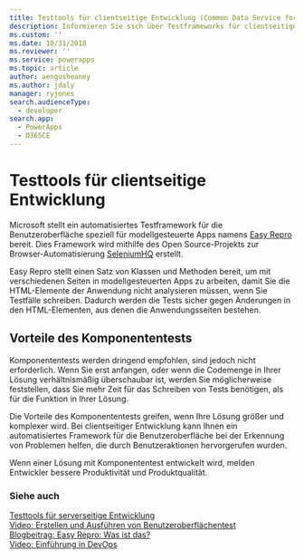 ```yaml
---
title: Testtools für clientseitige Entwicklung (Common Data Service for Apps) | Microsoft Docs
description: Informieren Sie sich über Testframeworks für clientseitige Entwicklung.
ms.custom: ''
ms.date: 10/31/2018
ms.reviewer: ''
ms.service: powerapps
ms.topic: article
author: aengusheaney
ms.author: jdaly
manager: ryjones
search.audienceType:
  - developer
search.app:
  - PowerApps
  - D365CE
---
```

# <a name="testing-tools-for-client-side-development"></a>Testtools für clientseitige Entwicklung

Microsoft stellt ein automatisiertes Testframework für die Benutzeroberfläche speziell für modellgesteuerte Apps namens [Easy Repro](https://github.com/Microsoft/EasyRepro) bereit. Dies Framework wird mithilfe des Open Source-Projekts zur Browser-Automatisierung [SeleniumHQ](https://www.seleniumhq.org/) erstellt.

Easy Repro stellt einen Satz von Klassen und Methoden bereit, um mit verschiedenen Seiten in modellgesteuerten Apps zu arbeiten, damit Sie die HTML-Elemente der Anwendung nicht analysieren müssen, wenn Sie Testfälle schreiben. Dadurch werden die Tests sicher gegen Änderungen in den HTML-Elementen, aus denen die Anwendungsseiten bestehen.

## <a name="benefits-of-unit-testing"></a>Vorteile des Komponententests

Komponententests werden dringend empfohlen, sind jedoch nicht erforderlich. Wenn Sie erst anfangen, oder wenn die Codemenge in Ihrer Lösung verhältnismäßig überschaubar ist, werden Sie möglicherweise feststellen, dass Sie mehr Zeit für das Schreiben von Tests benötigen, als für die Funktion in Ihrer Lösung.

Die Vorteile des Komponententests greifen, wenn Ihre Lösung größer und komplexer wird. Bei clientseitiger Entwicklung kann Ihnen ein automatisiertes Framework für die Benutzeroberfläche bei der Erkennung von Problemen helfen, die durch Benutzeraktionen hervorgerufen wurden.  

Wenn einer Lösung mit Komponententest entwickelt wird, melden Entwickler bessere Produktivität und Produktqualität.

### <a name="see-also"></a>Siehe auch

[Testtools für serverseitige Entwicklung](../common-data-service/testing-tools-server.md)<br />
[Video: Erstellen und Ausführen von Benutzeroberflächentest](https://youtu.be/ryWgK34Akt0)<br />
[Blogbeitrag: Easy Repro: Was ist das?](http://www.itaintboring.com/dynamics-crm/easy-repro-what-is-it/)<br />
[Video: Einführung in DevOps](https://youtu.be/AorM792M8nY)
